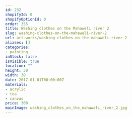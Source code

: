 ```yaml
---
id: 232
shopifyId: 0
shopifyOptionId: 0
order: 355
title: Washing clothes on the Mahaweli river 2
slug: washing-clothes-on-the-mahaweli-river-2
url: art-works/washing-clothes-on-the-mahaweli-river-2
aliases: []
categories:
- painting
inStock: false
isVisible: true
location: ""
height: 30
width: 30
date: 2017-01-01T00:00:00Z
materials:
- acrylic
- tea
- canvas
price: 300
mainImage: washing_clothes_on_the_mahaweli_river_2.jpg
---
```

